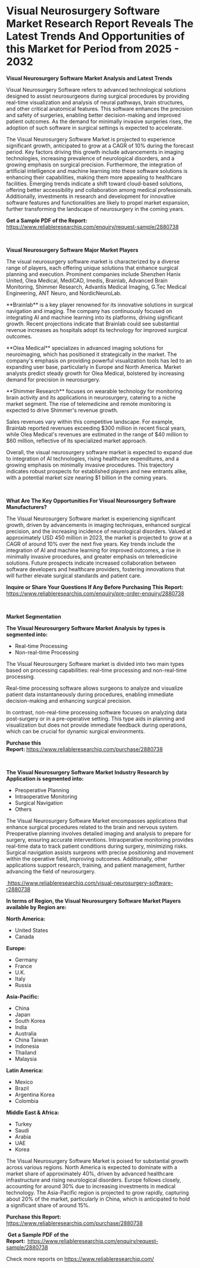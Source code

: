 <p><h1>Visual Neurosurgery Software Market Research Report Reveals The Latest Trends And Opportunities of this Market for Period from 2025 - 2032</h1></p><p><strong>Visual Neurosurgery Software Market Analysis and Latest Trends</strong></p>
<p><p>Visual Neurosurgery Software refers to advanced technological solutions designed to assist neurosurgeons during surgical procedures by providing real-time visualization and analysis of neural pathways, brain structures, and other critical anatomical features. This software enhances the precision and safety of surgeries, enabling better decision-making and improved patient outcomes. As the demand for minimally invasive surgeries rises, the adoption of such software in surgical settings is expected to accelerate.</p><p>The Visual Neurosurgery Software Market is projected to experience significant growth, anticipated to grow at a CAGR of 10% during the forecast period. Key factors driving this growth include advancements in imaging technologies, increasing prevalence of neurological disorders, and a growing emphasis on surgical precision. Furthermore, the integration of artificial intelligence and machine learning into these software solutions is enhancing their capabilities, making them more appealing to healthcare facilities. Emerging trends indicate a shift toward cloud-based solutions, offering better accessibility and collaboration among medical professionals. Additionally, investments in research and development for innovative software features and functionalities are likely to propel market expansion, further transforming the landscape of neurosurgery in the coming years.</p></p>
<p><strong>Get a Sample PDF of the Report:&nbsp;</strong> <a href="https://www.reliableresearchiq.com/enquiry/request-sample/2880738?utm_campaign=3053&utm_medium=2&utm_source=Github&utm_content=ia&utm_term=12032025&utm_id=visual-neurosurgery-software">https://www.reliableresearchiq.com/enquiry/request-sample/2880738</a></p>
<p>&nbsp;</p>
<p><strong>Visual Neurosurgery Software Major Market Players</strong></p>
<p><p>The visual neurosurgery software market is characterized by a diverse range of players, each offering unique solutions that enhance surgical planning and execution. Prominent companies include Shenzhen Hanix United, Olea Medical, MediCAD, Imedis, Brainlab, Advanced Brain Monitoring, Shimmer Research, Advantis Medical Imaging, G.Tec Medical Engineering, ANT Neuro, and NordicNeuroLab.</p><p>**Brainlab** is a key player renowned for its innovative solutions in surgical navigation and imaging. The company has continuously focused on integrating AI and machine learning into its platforms, driving significant growth. Recent projections indicate that Brainlab could see substantial revenue increases as hospitals adopt its technology for improved surgical outcomes.</p><p>**Olea Medical** specializes in advanced imaging solutions for neuroimaging, which has positioned it strategically in the market. The company's emphasis on providing powerful visualization tools has led to an expanding user base, particularly in Europe and North America. Market analysts predict steady growth for Olea Medical, bolstered by increasing demand for precision in neurosurgery.</p><p>**Shimmer Research** focuses on wearable technology for monitoring brain activity and its applications in neurosurgery, catering to a niche market segment. The rise of telemedicine and remote monitoring is expected to drive Shimmer's revenue growth.</p><p>Sales revenues vary within this competitive landscape. For example, Brainlab reported revenues exceeding $300 million in recent fiscal years, while Olea Medical's revenues are estimated in the range of $40 million to $60 million, reflective of its specialized market approach.</p><p>Overall, the visual neurosurgery software market is expected to expand due to integration of AI technologies, rising healthcare expenditures, and a growing emphasis on minimally invasive procedures. This trajectory indicates robust prospects for established players and new entrants alike, with a potential market size nearing $1 billion in the coming years.</p></p>
<p>&nbsp;</p>
<p><strong>What Are The Key Opportunities For Visual Neurosurgery Software Manufacturers?</strong></p>
<p><p>The Visual Neurosurgery Software market is experiencing significant growth, driven by advancements in imaging techniques, enhanced surgical precision, and the increasing incidence of neurological disorders. Valued at approximately USD 450 million in 2023, the market is projected to grow at a CAGR of around 10% over the next five years. Key trends include the integration of AI and machine learning for improved outcomes, a rise in minimally invasive procedures, and greater emphasis on telemedicine solutions. Future prospects indicate increased collaboration between software developers and healthcare providers, fostering innovations that will further elevate surgical standards and patient care.</p></p>
<p><strong>Inquire or Share Your Questions If Any Before Purchasing This Report:</strong> <a href="https://www.reliableresearchiq.com/enquiry/pre-order-enquiry/2880738?utm_campaign=3053&utm_medium=2&utm_source=Github&utm_content=ia&utm_term=12032025&utm_id=visual-neurosurgery-software">https://www.reliableresearchiq.com/enquiry/pre-order-enquiry/2880738</a></p>
<p>&nbsp;</p>
<p><strong>Market Segmentation</strong></p>
<p><strong>The Visual Neurosurgery Software Market Analysis by types is segmented into:</strong></p>
<p><ul><li>Real-time Processing</li><li>Non-real-time Processing</li></ul></p>
<p><p>The Visual Neurosurgery Software market is divided into two main types based on processing capabilities: real-time processing and non-real-time processing. </p><p>Real-time processing software allows surgeons to analyze and visualize patient data instantaneously during procedures, enabling immediate decision-making and enhancing surgical precision. </p><p>In contrast, non-real-time processing software focuses on analyzing data post-surgery or in a pre-operative setting. This type aids in planning and visualization but does not provide immediate feedback during operations, which can be crucial for dynamic surgical environments.</p></p>
<p><strong>Purchase this Report:&nbsp;</strong><a href="https://www.reliableresearchiq.com/purchase/2880738?utm_campaign=3053&utm_medium=2&utm_source=Github&utm_content=ia&utm_term=12032025&utm_id=visual-neurosurgery-software">https://www.reliableresearchiq.com/purchase/2880738</a></p>
<p>&nbsp;</p>
<p><strong>The Visual Neurosurgery Software Market Industry Research by Application is segmented into:</strong></p>
<p><ul><li>Preoperative Planning</li><li>Intraoperative Monitoring</li><li>Surgical Navigation</li><li>Others</li></ul></p>
<p><p>The Visual Neurosurgery Software Market encompasses applications that enhance surgical procedures related to the brain and nervous system. Preoperative planning involves detailed imaging and analysis to prepare for surgery, ensuring accurate interventions. Intraoperative monitoring provides real-time data to track patient conditions during surgery, minimizing risks. Surgical navigation assists surgeons with precise positioning and movement within the operative field, improving outcomes. Additionally, other applications support research, training, and patient management, further advancing the field of neurosurgery.</p></p>
<p><a href="https://www.reliableresearchiq.com/visual-neurosurgery-software-r2880738?utm_campaign=3053&utm_medium=2&utm_source=Github&utm_content=ia&utm_term=12032025&utm_id=visual-neurosurgery-software">&nbsp;https://www.reliableresearchiq.com/visual-neurosurgery-software-r2880738</a></p>
<p><strong>In terms of Region, the Visual Neurosurgery Software Market Players available by Region are:</strong></p>
<p>
    <p> <strong> North America: </strong>
        <ul>
            <li>United States</li>
            <li>Canada</li>
        </ul>
        </p> 
    <p> <strong> Europe: </strong>
        <ul>
            <li>Germany</li>
            <li>France</li>
            <li>U.K.</li>
            <li>Italy</li>
            <li>Russia</li>
        </ul>
        </p> 
    <p> <strong> Asia-Pacific: </strong>
        <ul>
            <li>China</li>
            <li>Japan</li>
            <li>South Korea</li>
            <li>India</li>
            <li>Australia</li>
            <li>China Taiwan</li>
            <li>Indonesia</li>
            <li>Thailand</li>
            <li>Malaysia</li>
        </ul>
        </p> 
    <p> <strong> Latin America: </strong>
        <ul>
            <li>Mexico</li>
            <li>Brazil</li>
            <li>Argentina Korea</li>
            <li>Colombia</li>
        </ul>
        </p> 
    <p> <strong> Middle East & Africa: </strong>
        <ul>
            <li>Turkey</li>
            <li>Saudi</li>
            <li>Arabia</li>
            <li>UAE</li>
            <li>Korea</li>
        </ul>
    </p>
    </p>
<p><p>The Visual Neurosurgery Software Market is poised for substantial growth across various regions. North America is expected to dominate with a market share of approximately 40%, driven by advanced healthcare infrastructure and rising neurological disorders. Europe follows closely, accounting for around 30% due to increasing investments in medical technology. The Asia-Pacific region is projected to grow rapidly, capturing about 20% of the market, particularly in China, which is anticipated to hold a significant share of around 15%.</p></p>
<p><strong>Purchase this Report: </strong><a href="https://www.reliableresearchiq.com/purchase/2880738?utm_campaign=3053&utm_medium=2&utm_source=Github&utm_content=ia&utm_term=12032025&utm_id=visual-neurosurgery-software">https://www.reliableresearchiq.com/purchase/2880738</a></p>
<p>&nbsp;<strong>Get a Sample PDF of the Report:&nbsp;&nbsp;</strong><a href="https://www.reliableresearchiq.com/enquiry/request-sample/2880738?utm_campaign=3053&utm_medium=2&utm_source=Github&utm_content=ia&utm_term=12032025&utm_id=visual-neurosurgery-software">https://www.reliableresearchiq.com/enquiry/request-sample/2880738</a></p>
<p><strong></strong></p>
<p>Check more reports on <a href="https://www.reliableresearchiq.com/?utm_campaign=3053&utm_medium=2&utm_source=Github&utm_content=ia&utm_term=12032025&utm_id=visual-neurosurgery-software">https://www.reliableresearchiq.com/</a></p>